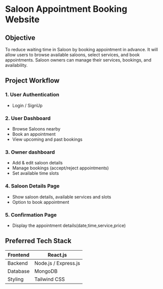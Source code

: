 # **Saloon Appointment Booking Website**

## **Objective**
To reduce waiting time in Saloon by booking appointment in advance. 
It  will allow users to browse available saloons, select services, and book appointments. Saloon owners can manage their services, bookings, and availability.

## **Project Workflow**
### 1. User Authentication
- Login / SignUp
### 2. User Dashboard
- Browse Saloons nearby
- Book an appointment
- View upcoming and past bookings

### 3. Owner dashboard
- Add & edit saloon details
- Manage bookings (accept/reject appointments)
- Set available time slots

### 4. Saloon Details Page
- Show saloon details, available services and slots
- Option to book appointment

### 5. Confirmation Page
- Display the appointment details(date,time,service,price)



## **Preferred Tech Stack**
|Frontend|React.js|
|-------|-------|
|Backend    |   Node.js / Express.js|
|Database    |  MongoDB|
|Styling  |    Tailwind CSS|